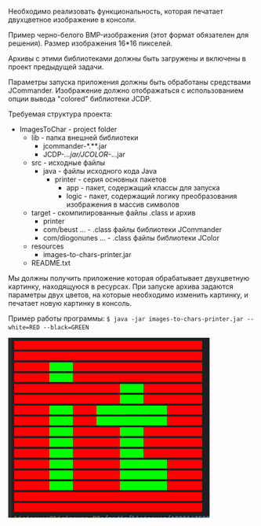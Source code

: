 Необходимо реализовать функциональность, которая печатает двухцветное изображение в консоли.

Пример черно-белого BMP-изображения (этот формат обязателен для решения). Размер изображения 16*16 пикселей.

Архивы с этими библиотеками должны быть загружены и включены в проект предыдущей задачи.

Параметры запуска приложения должны быть обработаны средствами JCommander. Изображение должно отображаться с использованием опции вывода "colored" библиотеки JCDP.

Требуемая структура проекта:
- ImagesToChar - project folder
  - lib - папка внешней библиотеки
    - jcommander-*.**.jar
    - JCDP-*.*.*.jar/JCOLOR-*.*.*.jar
  - src - исходные файлы
    - java - файлы исходного кода Java
      - printer - серия основных пакетов
        - app - пакет, содержащий классы для запуска
        - logic - пакет, содержащий логику преобразования изображения в массив символов
  - target - скомпилированные файлы .class и архив
    - printer
    - com/beust ... - .class файлы библиотеки JCommander
    - com/diogonunes ... - .class файлы библиотеки JColor
  - resources
    - images-to-chars-printer.jar
  - README.txt

Мы должны получить приложение которая обрабатывает двухцветную картинку, находящуюся в ресурсах. При запуске архива задаются параметры двух цветов, на которые необходимо изменить картинку, и печатает новую картинку в консоль.

Пример работы программы:
`$ java -jar images-to-chars-printer.jar --white=RED --black=GREEN`

![output_picture](img.png)
